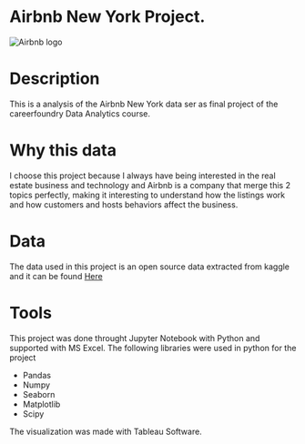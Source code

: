 # Airbnb New York Project.
![Airbnb logo](https://miro.medium.com/v2/resize:fit:828/0*NChTo-XqLOxLabIW)
# Description
This is a analysis of the Airbnb New York data ser as final project of the careerfoundry Data Analytics course.
# Why this data
I choose this project because I always have being interested in the real estate business and technology and Airbnb is a company that merge this 2 topics perfectly, making it interesting to understand how the listings work and how customers and hosts behaviors affect the business.
# Data
The data used in this project is an open source data extracted from kaggle and it can be found [Here](https://www.kaggle.com/datasets/arianazmoudeh/airbnbopendata)
# Tools
This project was done throught Jupyter Notebook with Python and supported with MS Excel. The following libraries were used in python for the project
- Pandas
- Numpy
- Seaborn
- Matplotlib
- Scipy

The visualization was made with Tableau Software.
